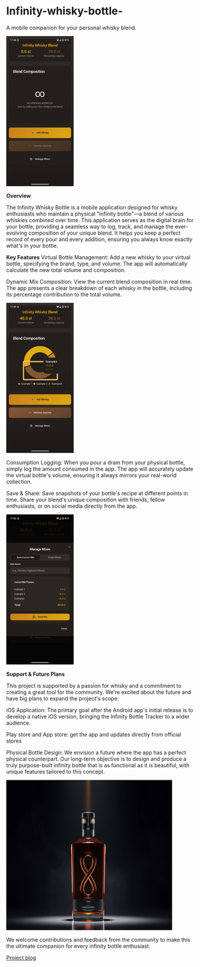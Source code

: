 # Infinity-whisky-bottle-
A mobile companion for your personal whisky blend.

<img src="https://github.com/Developkings/Infinity-whisky-bottle-/blob/main/1.png" alt="A small icon representing whisky" height="400" />

**Overview**

The Infinity Whisky Bottle is a mobile application designed for whisky enthusiasts who maintain a physical "infinity bottle"—a blend of various whiskies combined over time. This application serves as the digital brain for your bottle, providing a seamless way to log, track, and manage the ever-evolving composition of your unique blend. It helps you keep a perfect record of every pour and every addition, ensuring you always know exactly what's in your bottle.

**Key Features**
Virtual Bottle Management: Add a new whisky to your virtual bottle, specifying the brand, type, and volume. The app will automatically calculate the new total volume and composition.

Dynamic Mix Composition: View the current blend composition in real time. The app presents a clear breakdown of each whisky in the bottle, including its percentage contribution to the total volume.

<img src="https://github.com/Developkings/Infinity-whisky-bottle-/blob/main/3.png" alt="A small icon representing whisky" height="400" />

Consumption Logging: When you pour a dram from your physical bottle, simply log the amount consumed in the app. The app will accurately update the virtual bottle's volume, ensuring it always mirrors your real-world collection.

Save & Share: Save snapshots of your bottle's recipe at different points in time. Share your blend's unique composition with friends, fellow enthusiasts, or on social media directly from the app.

<img src="https://github.com/Developkings/Infinity-whisky-bottle-/blob/main/5.png" alt="A small icon representing whisky" height="400" />

**Support & Future Plans**

This project is supported by a passion for whisky and a commitment to creating a great tool for the community. We're excited about the future and have big plans to expand the project's scope:

iOS Application: The primary goal after the Android app's initial release is to develop a native iOS version, bringing the Infinity Bottle Tracker to a wider audience.

Play store and App store: get the app and updates directly from official stores

Physical Bottle Design: We envision a future where the app has a perfect physical counterpart. Our long-term objective is to design and produce a truly purpose-built infinity bottle that is as functional as it is beautiful, with unique features tailored to this concept.

<img src="https://github.com/Developkings/Infinity-whisky-bottle-/blob/main/Physical%20bottle.jpg" alt="A small icon representing whisky" height="400" />

We welcome contributions and feedback from the community to make this the ultimate companion for every infinity bottle enthusiast.

[Project blog](https://infinitiwhiskybottle.blogspot.com/)

